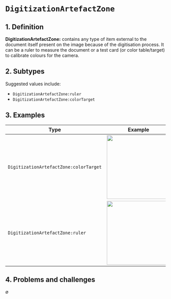 # `DigitizationArtefactZone`

## 1. Definition

**DigitizationArtefactZone:** contains any type of item external to the document itself present on the image because of the digitisation process. It can be a ruler to measure the document or a test card (or color table/target) to calibrate colours for the camera.

## 2. Subtypes

Suggested values include:

* `DigitizationArtefactZone:ruler`
* `DigitizationArtefactZone:colorTarget`

## 3. Examples

| Type | Example |
|------|---------|
| `DigitizationArtefactZone:colorTarget` | <img src="Berlin_Stabi_Darmst_2m_1660.jpg" width="200px">  |
| `DigitizationArtefactZone:ruler` | <img src="BGE_cl0269_bindingRulerS.png" width="200px">  |

## 4. Problems and challenges

∅